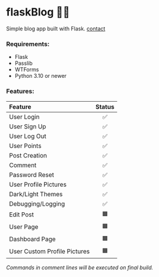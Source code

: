 # flaskBlog ✍🏻

Simple blog app built with Flask.
[contact](https://dogukanurker.com)

### Requirements:

- Flask
- Passlib
- WTForms
- Python 3.10 or newer

### Features:

| Feature                      | Status |
| :--------------------------- | :----: |
| User Login                   |   ✅   |
| User Sign Up                 |   ✅   |
| User Log Out                 |   ✅   |
| User Points                  |   ✅   |
| Post Creation                |   ✅   |
| Comment                      |   ✅   |
| Password Reset               |   ✅   |
| User Profile Pictures        |   ✅   |
| Dark/Light Themes            |   ✅   |
| Debugging/Logging            |   ✅   |
| Edit Post                    |   🟧   |
| User Page                    |   🟧   |
| Dashboard Page               |   🟧   |
| User Custom Profile Pictures |   🟧   |

_Commands in comment lines will be executed on final build._
